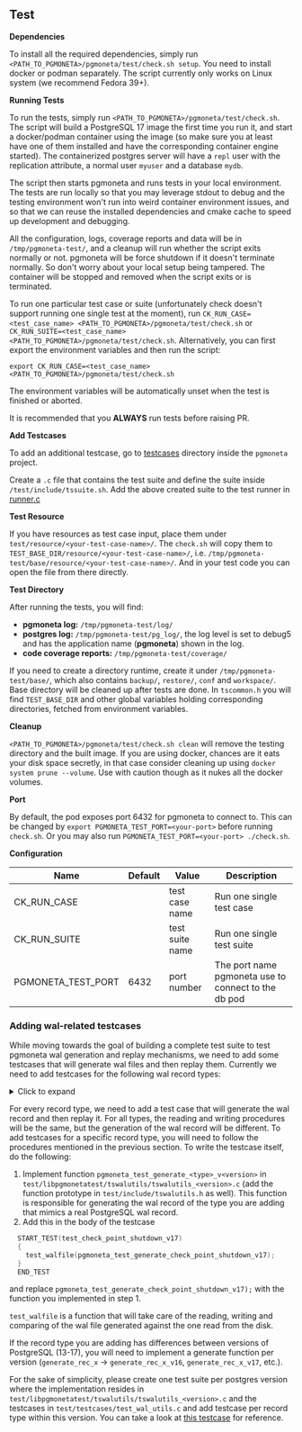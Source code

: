 
## Test

**Dependencies**

To install all the required dependencies, simply run `<PATH_TO_PGMONETA>/pgmoneta/test/check.sh setup`. You need to install docker or podman
separately. The script currently only works on Linux system (we recommend Fedora 39+). 

**Running Tests**

To run the tests, simply run `<PATH_TO_PGMONETA>/pgmoneta/test/check.sh`. The script will build a PostgreSQL 17 image the first time you run it,
and start a docker/podman container using the image (so make sure you at least have one of them installed and have the corresponding container engine started). 
The containerized postgres server will have a `repl` user with the replication attribute, a normal user `myuser` and a database `mydb`.

The script then starts pgmoneta and runs tests in your local environment. The tests are run locally so that you may leverage stdout to debug and
the testing environment won't run into weird container environment issues, and so that we can reuse the installed dependencies and cmake cache to speed up development
and debugging.

All the configuration, logs, coverage reports and data will be in `/tmp/pgmoneta-test/`, and a cleanup will run whether 
the script exits normally or not. pgmoneta will be force shutdown if it doesn't terminate normally.
So don't worry about your local setup being tampered. The container will be stopped and removed when the script exits or is terminated. 

To run one particular test case or suite (unfortunately check doesn't support running one single test at the moment), 
run `CK_RUN_CASE=<test_case_name> <PATH_TO_PGMONETA>/pgmoneta/test/check.sh` or 
`CK_RUN_SUITE=<test_case_name> <PATH_TO_PGMONETA>/pgmoneta/test/check.sh`. Alternatively, you can first export the environment variables 
and then run the script:
```
export CK_RUN_CASE=<test_case_name>
<PATH_TO_PGMONETA>/pgmoneta/test/check.sh
```

The environment variables will be automatically unset when the test is finished or aborted.

It is recommended that you **ALWAYS** run tests before raising PR.

**Add Testcases**

To add an additional testcase, go to [testcases](https://github.com/pgmoneta/pgmoneta/tree/main/test/testcases) directory inside the `pgmoneta` project.

Create a `.c` file that contains the test suite and define the suite inside `/test/include/tssuite.sh`. Add the above created suite to the test runner in [runner.c](https://github.com/pgmoneta/pgmoneta/tree/main/test/runner.c)

**Test Resource**

If you have resources as test case input, place them under `test/resource/<your-test-case-name>/`. The `check.sh` will copy them
to `TEST_BASE_DIR/resource/<your-test-case-name>/`, i.e. `/tmp/pgmoneta-test/base/resource/<your-test-case-name>/`. And in your
test code you can open the file from there directly.

**Test Directory**

After running the tests, you will find:

* **pgmoneta log:** `/tmp/pgmoneta-test/log/`
* **postgres log:** `/tmp/pgmoneta-test/pg_log/`, the log level is set to debug5 and has the application name (**pgmoneta**) shown in the log.
* **code coverage reports:** `/tmp/pgmoneta-test/coverage/`

If you need to create a directory runtime, create it under `/tmp/pgmoneta-test/base/`, which also contains `backup/`, `restore/`, `conf` and `workspace/`.
Base directory will be cleaned up after tests are done. In `tscommon.h` you will find `TEST_BASE_DIR` and other global variables holding corresponding directories, 
fetched from environment variables.

**Cleanup**

`<PATH_TO_PGMONETA>/pgmoneta/test/check.sh clean` will remove the testing directory and the built image. If you are using docker, chances are it eats your 
disk space secretly, in that case consider cleaning up using `docker system prune --volume`. Use with caution though as it
nukes all the docker volumes.

**Port**

By default, the pod exposes port 6432 for pgmoneta to connect to. This can be changed by `export PGMONETA_TEST_PORT=<your-port>` before running `check.sh`. Or you
may also run `PGMONETA_TEST_PORT=<your-port> ./check.sh`.

**Configuration**

| Name               | Default | Value           | Description                                         |
|--------------------|---------|-----------------|-----------------------------------------------------|
| CK_RUN_CASE        |         | test case name  | Run one single test case                            |
| CK_RUN_SUITE       |         | test suite name | Run one single test suite                           |
| PGMONETA_TEST_PORT | 6432    | port number     | The port name pgmoneta use to connect to the db pod |


### Adding wal-related testcases

While moving towards the goal of building a complete test suite to test pgmoneta wal generation and replay mechanisms, we need to add some testcases that will generate wal files and then replay them. Currently we need to add testcases for the following wal record types:

<details>
<summary>Click to expand</summary>

- **XLOG**
  - XLOG_CHECKPOINT_SHUTDOWN
  - XLOG_CHECKPOINT_ONLINE
  - XLOG_NOOP
  - XLOG_NEXTOID
  - XLOG_SWITCH
  - XLOG_BACKUP_END
  - XLOG_PARAMETER_CHANGE
  - XLOG_RESTORE_POINT
  - XLOG_FPI
  - XLOG_FPI_FOR_HINT
  - XLOG_FPW_CHANGE
  - XLOG_END_OF_RECOVERY
  - XLOG_OVERWRITE_CONTRECORD

- **XACT**
  - XLOG_XACT_COMMIT
  - XLOG_XACT_ABORT
  - XLOG_XACT_PREPARE
  - XLOG_XACT_COMMIT_PREPARED
  - XLOG_XACT_ABORT_PREPARED
  - XLOG_XACT_ASSIGNMENT

- **SMGR**
  - XLOG_SMGR_CREATE
  - XLOG_SMGR_TRUNCATE

- **DBASE**
  - XLOG_DBASE_CREATE
  - XLOG_DBASE_DROP

- **TBLSPC**
  - XLOG_TBLSPC_CREATE
  - XLOG_TBLSPC_DROP

- **RELMAP**
  - XLOG_RELMAP_UPDATE

- **STANDBY**
  - XLOG_RUNNING_XACTS
  - XLOG_STANDBY_LOCK

- **HEAP2**
  - XLOG_HEAP2_FREEZE_PAGE
  - XLOG_HEAP2_VACUUM
  - XLOG_HEAP2_VISIBLE
  - XLOG_HEAP2_MULTI_INSERT
  - XLOG_HEAP2_PRUNE

- **HEAP**
  - XLOG_HEAP_INSERT
  - XLOG_HEAP_DELETE
  - XLOG_HEAP_UPDATE
  - XLOG_HEAP_INPLACE
  - XLOG_HEAP_LOCK
  - XLOG_HEAP_CONFIRM

- **BTREE**
  - XLOG_BTREE_INSERT_LEAF
  - XLOG_BTREE_INSERT_UPPER
  - XLOG_BTREE_INSERT_META
  - XLOG_BTREE_SPLIT_L
  - XLOG_BTREE_SPLIT_R
  - XLOG_BTREE_VACUUM
  - XLOG_BTREE_DELETE
  - XLOG_BTREE_UNLINK_PAGE
  - XLOG_BTREE_NEWROOT
  - XLOG_BTREE_REUSE_PAGE

- **HASH**
  - XLOG_HASH_INIT_META_PAGE
  - XLOG_HASH_INIT_BITMAP_PAGE
  - XLOG_HASH_INSERT
  - XLOG_HASH_ADD_OVFL_PAGE
  - XLOG_HASH_DELETE
  - XLOG_HASH_SPLIT_ALLOCATE_PAGE
  - XLOG_HASH_SPLIT_PAGE
  - XLOG_HASH_SPLIT_COMPLETE
  - XLOG_HASH_MOVE_PAGE_CONTENTS
  - XLOG_HASH_SQUEEZE_PAGE

- **GIN**
  - XLOG_GIN_CREATE_PTREE
  - XLOG_GIN_INSERT
  - XLOG_GIN_SPLIT
  - XLOG_GIN_VACUUM_PAGE
  - XLOG_GIN_DELETE_PAGE
  - XLOG_GIN_UPDATE_META_PAGE
  - XLOG_GIN_INSERT_LISTPAGE
  - XLOG_GIN_DELETE_LISTPAGE

- **GIST**
  - XLOG_GIST_PAGE_UPDATE
  - XLOG_GIST_PAGE_SPLIT
  - XLOG_GIST_DELETE

- **SEQ**
  - XLOG_SEQ_LOG

- **SPGIST**
  - XLOG_SPGIST_ADD_LEAF
  - XLOG_SPGIST_MOVE_LEAFS
  - XLOG_SPGIST_ADD_NODE
  - XLOG_SPGIST_SPLIT_TUPLE
  - XLOG_SPGIST_VACUUM_LEAF
  - XLOG_SPGIST_VACUUM_ROOT
  - XLOG_SPGIST_VACUUM_REDIRECT

- **BRIN**
  - XLOG_BRIN_CREATE_INDEX
  - XLOG_BRIN_UPDATE
  - XLOG_BRIN_SAMEPAGE_UPDATE
  - XLOG_BRIN_REVMAP_EXTEND
  - XLOG_BRIN_DESUMMARIZE

- **REPLORIGIN**
  - XLOG_REPLORIGIN_SET
  - XLOG_REPLORIGIN_DROP

- **LOGICALMSG**
  - XLOG_LOGICAL_MESSAGE

</details>

For every record type, we need to add a test case that will generate the wal record and then replay it. For all types, the reading and writing procedures will be the same, but the generation of the wal record will be different. To add testcases for a specific record type, you will need to follow the procedures mentioned in the previous section. To write the testcase itself, do the following:
1. Implement function `pgmoneta_test_generate_<type>_v<version>` in `test/libpgmonetatest/tswalutils/tswalutils_<version>.c` (add the function prototype in `test/include/tswalutils.h` as well). This function is responsible for generating the wal record of the type you are adding that mimics a real PostgreSQL wal record.
2. Add this in the body of the testcase 
```c
  START_TEST(test_check_point_shutdown_v17)
  {
    test_walfile(pgmoneta_test_generate_check_point_shutdown_v17);
  }
  END_TEST
```
and replace `pgmoneta_test_generate_check_point_shutdown_v17);` with the function you implemented in step 1.

`test_walfile` is a function that will take care of the reading, writing and comparing of the wal file generated against the one read from the disk.

If the record type you are adding has differences between versions of PostgreSQL (13-17), you will need to implement a generate function per version (`generate_rec_x` -> `generate_rec_x_v16`, `generate_rec_x_v17`, etc.).

For the sake of simplicity, please create one test suite per postgres version where the implementation resides in `test/libpgmonetatest/tswalutils/tswalutils_<version>.c` and the testcases in `test/testcases/test_wal_utils.c` and add testcase per record type within this version. You can take a look at [this testcase](../../../test/testcases/test_wal_utils.c) for reference.